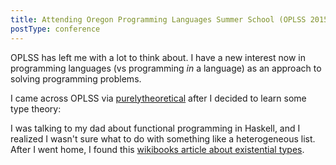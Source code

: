 ```yaml
---
title: Attending Oregon Programming Languages Summer School (OPLSS 2015)
postType: conference
---
```


OPLSS has left me with a lot to think about. I have a new interest now in programming languages (vs programming *in* a language) as an approach to solving programming problems.

I came across OPLSS via [purelytheoretical](http://purelytheoretical.com/sywtltt.html) after I decided
to learn some type theory:

I was talking to my dad about functional programming in Haskell, and I realized I wasn't sure what to do with something like a heterogeneous list.
After I went home, I found this [wikibooks article about existential types](https://en.wikibooks.org/wiki/Haskell/Existentially_quantified_types).